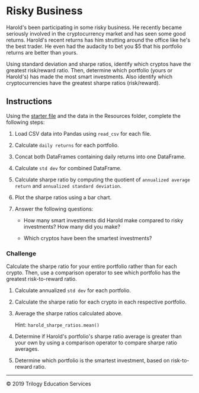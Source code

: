 # Risky Business

Harold's been participating in some risky business. He recently became seriously involved in the cryptocurrency market and has seen some good returns. Harold's recent returns has him strutting around the office like he's the best trader. He even had the audacity to bet you $5 that his portfolio returns are better than yours.

Using standard deviation and sharpe ratios, identify which cryptos have the greatest risk/reward ratio. Then, determine which portfolio (yours or Harold's) has made the most smart investments. Also identify which cryptocurrencies have the greatest sharpe ratios (risk/reward).

## Instructions

Using the [starter file](Unsolved/Core/risky_business.ipynb) and the data in the Resources folder, complete the following steps:

1. Load CSV data into Pandas using `read_csv` for each file.

2. Calculate `daily returns` for each portfolio.

3. Concat both DataFrames containing daily returns into one DataFrame.

4. Calculate `std dev` for combined DataFrame.

5. Calculate sharpe ratio by computing the quotient of `annualized average return` and `annualized standard deviation`.

6. Plot the sharpe ratios using a bar chart.

7. Answer the following questions:

    * How many smart investments did Harold make compared to risky investments? How many did you make?

    * Which cryptos have been the smartest investments?

### Challenge

Calculate the sharpe ratio for your entire portfolio rather than for each crypto. Then, use a comparison operator to see which portfolio has the greatest risk-to-reward ratio.

1. Calculate annualized `std dev` for each portfolio.

2. Calculate the sharpe ratio for each crypto in each respective portfolio.

3. Average the sharpe ratios calculated above.

    Hint: `harold_sharpe_ratios.mean()`

4. Determine if Harold's portfolio's sharpe ratio average is greater than your own by using a comparison operator to compare sharpe ratio averages.

5. Determine which portfolio is the smartest investment, based on risk-to-reward ratio.

- - -

© 2019 Trilogy Education Services
